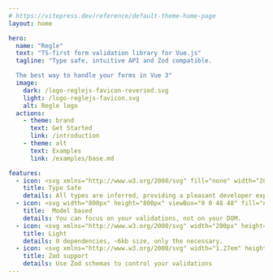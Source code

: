 ```yaml
---
# https://vitepress.dev/reference/default-theme-home-page
layout: home

hero:
  name: "Regle"
  text: "TS-first form validation library for Vue.js"
  tagline: "Type safe, intuitive API and Zod compatible.

  The best way to handle your forms in Vue 3"
  image:
    dark: /logo-reglejs-favicon-reversed.svg
    light: /logo-reglejs-favicon.svg
    alt: Regle logo
  actions:
    - theme: brand
      text: Get Started
      link: /introduction
    - theme: alt
      text: Examples
      link: /examples/base.md

features:
  - icon: <svg xmlns="http://www.w3.org/2000/svg" fill="none" width="200px" height="200px" viewBox="0 0 512 512"><rect fill="#3178c6" height="512" rx="50" width="512"/><rect fill="#3178c6" height="512" rx="50" width="512"/><path clip-rule="evenodd" d="m316.939 407.424v50.061c8.138 4.172 17.763 7.3 28.875 9.386s22.823 3.129 35.135 3.129c11.999 0 23.397-1.147 34.196-3.442 10.799-2.294 20.268-6.075 28.406-11.342 8.138-5.266 14.581-12.15 19.328-20.65s7.121-19.007 7.121-31.522c0-9.074-1.356-17.026-4.069-23.857s-6.625-12.906-11.738-18.225c-5.112-5.319-11.242-10.091-18.389-14.315s-15.207-8.213-24.18-11.967c-6.573-2.712-12.468-5.345-17.685-7.9-5.217-2.556-9.651-5.163-13.303-7.822-3.652-2.66-6.469-5.476-8.451-8.448-1.982-2.973-2.974-6.336-2.974-10.091 0-3.441.887-6.544 2.661-9.308s4.278-5.136 7.512-7.118c3.235-1.981 7.199-3.52 11.894-4.615 4.696-1.095 9.912-1.642 15.651-1.642 4.173 0 8.581.313 13.224.938 4.643.626 9.312 1.591 14.008 2.894 4.695 1.304 9.259 2.947 13.694 4.928 4.434 1.982 8.529 4.276 12.285 6.884v-46.776c-7.616-2.92-15.937-5.084-24.962-6.492s-19.381-2.112-31.066-2.112c-11.895 0-23.163 1.278-33.805 3.833s-20.006 6.544-28.093 11.967c-8.086 5.424-14.476 12.333-19.171 20.729-4.695 8.395-7.043 18.433-7.043 30.114 0 14.914 4.304 27.638 12.912 38.172 8.607 10.533 21.675 19.45 39.204 26.751 6.886 2.816 13.303 5.579 19.25 8.291s11.086 5.528 15.415 8.448c4.33 2.92 7.747 6.101 10.252 9.543 2.504 3.441 3.756 7.352 3.756 11.733 0 3.233-.783 6.231-2.348 8.995s-3.939 5.162-7.121 7.196-7.147 3.624-11.894 4.771c-4.748 1.148-10.303 1.721-16.668 1.721-10.851 0-21.597-1.903-32.24-5.71-10.642-3.806-20.502-9.516-29.579-17.13zm-84.159-123.342h64.22v-41.082h-179v41.082h63.906v182.918h50.874z" fill="#fff" fill-rule="evenodd"/><script xmlns=""/></svg>
    title: Type Safe
    details: All types are inferred, providing a pleasant developer experience.
  - icon: <svg width="800px" height="800px" viewBox="0 0 48 48" fill="none" xmlns="http://www.w3.org/2000/svg"><path d="M16 4C14 4 11 5 11 9C11 13 11 15 11 18C11 21 6 23 6 23C6 23 11 25 11 28C11 31 11 35 11 39C11 43 14 44 16 44" stroke="#048d62" stroke-width="4" stroke-linecap="round" stroke-linejoin="round"/><path d="M32 4C34 4 37 5 37 9C37 13 37 15 37 18C37 21 42 23 42 23C42 23 37 25 37 28C37 31 37 35 37 39C37 43 34 44 32 44" stroke="#048d62" stroke-width="4" stroke-linecap="round" stroke-linejoin="round"/></svg>
    title:  Model based
    details: You can focus on your validations, not on your DOM.
  - icon: <svg xmlns="http://www.w3.org/2000/svg" width="200px" height="200px" xmlns:xlink="http://www.w3.org/1999/xlink" aria-hidden="true" role="img" class="iconify iconify--twemoji" preserveAspectRatio="xMidYMid meet" viewBox="0.5 0.99 34.62 34.51"><path fill="#C1694F" d="M4.048 29.644c-.811-.558-1.541-4.073-.936-4.404c.738-.402.686.835 2.255 2.362c1.569 1.528 6.47.913 7.708 1.326c1.363.455-6.385 2.533-9.027.716z"></path><path fill="#D99E82" d="M5.367 27.603C4 22 4.655 18.919 5.433 16.861C6.8 13.24 16.699 5.169 23.8 2.637C25.678 1.967 31.62 1 35 1c.589 2.332-1.174 6.717-1.62 7.518c-1.009 1.81-3.564 4.273-8.646 9.482c-.252.258-5.119-.46-5.376-.191c-.283.296 4.044 1.579 3.755 1.889c-.738.79-1.495 1.624-2.268 2.507c-.172.196-8.311-.923-8.484-.722c-.232.27 7.501 1.862 7.266 2.14c-.645.765-1.299 1.564-1.959 2.397c-1.725 2.178-12.301 1.583-12.301 1.583z"></path><path fill="#C1694F" d="M19.15 12.787c1.588.966 5.331 1.943 8.316 2.422c1.898-1.937 3.299-3.378 4.302-4.529c-2.259-.49-5.742-1.3-7.487-2.087l-.816-.403l-4.872 4.17l.557.427z"></path><path fill="#662113" d="M35.088 1.514A3.85 3.85 0 0 0 35 1c-.378 0-.792.014-1.225.036c-3.438.178-8.307 1.006-9.975 1.601c-.345.123-.702.27-1.059.418c-.478.198-.964.416-1.459.654c.356 1.481 1.126 3.144 1.807 4.013a72.185 72.185 0 0 0-4.836 4.115C12.598 17.085 8.232 22.709 5.248 27.079c.04.174.076.344.12.524c0 0 .219.012.589.026c1.482-2.288 5.703-8.239 13.194-14.841a91.61 91.61 0 0 1 5.13-4.195c1.745.787 5.228 1.597 7.487 2.087c.322-.369.606-.712.849-1.028c.316-.412.569-.785.763-1.134c.415-.746 1.969-4.594 1.708-7.004z"></path><path fill="#C1694F" d="M35 1c-.369 0-.751-.003-1.138-.008c-3.915 1.874-7.509 4.194-10.772 6.73c-.68-.87-1.451-2.532-1.807-4.013a42.574 42.574 0 0 0-4.484 2.539c.309 1.911.852 4.377 1.455 5.589C6.827 22.441.638 34.605.553 34.776a.5.5 0 0 0 .895.448c.119-.238 12.144-23.883 33.659-33.72A7.693 7.693 0 0 0 35 1z"></path></svg>
    title: Light
    details: 0 dependencies, ~6kb size, only the necessary.
  - icon: <svg xmlns="http://www.w3.org/2000/svg" width="1.27em" height="1em" viewBox="0 0 256 203"><defs><filter id="logosZod0" width="105.2%" height="106.5%" x="-2.2%" y="-2.8%" filterUnits="objectBoundingBox"><feOffset dx="1" dy="1" in="SourceAlpha" result="shadowOffsetOuter1"/><feGaussianBlur in="shadowOffsetOuter1" result="shadowBlurOuter1" stdDeviation="2"/><feColorMatrix in="shadowBlurOuter1" values="0 0 0 0 0 0 0 0 0 0 0 0 0 0 0 0 0 0 0.36 0"/></filter><path id="logosZod1" fill="#000" d="M200.42 0H53.63L0 53.355l121.76 146.624l9.714-10.9L252 53.857zm-5.362 12.562l39.84 41.6l-112.8 126.558L17 54.162l41.815-41.6z"/></defs><g transform="translate(2 1.51)"><path fill="#18253f" d="M58.816 12.522h136.278l39.933 41.691l-112.989 126.553L16.957 54.213z"/><path fill="#274d82" d="M149.427 150.875H96.013l-24.124-29.534l68.364-.002l.002-4.19h39.078z"/><path fill="#274d82" d="M223.56 42.323L76.178 127.414l-19.226-24.052l114.099-65.877l-2.096-3.631l30.391-17.546zm-78.964-29.759L33.93 76.457L16.719 54.972l74.095-42.779z"/><use filter="url(#logosZod0)" href="#logosZod1"/><use fill="#3068b7" href="#logosZod1"/></g></svg>
    title: Zod support
    details: Use Zod schemas to control your validations
---
```


